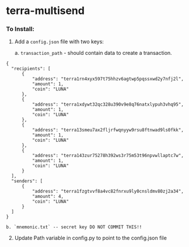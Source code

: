 # terra-multisend

### To Install: 
1. Add a `config.json` file with two keys:

    a. `transaction_path` - should contain data to create a transaction. 
  ```
  {
    "recipients": [
        {
            "address": "terra1rn4xyx597t75hhzv6agtwp5pqssxwd2y7nfj2l",
            "amount": 1,
            "coin": "LUNA"
        },
        {
            "address": "terra1xdywt32qc328u390v9e8q76natxlypuh3vhq95",
            "amount": 1,
            "coin": "LUNA"
        },
        {
            "address": "terra13smeu7ax2fljrfwqnyyw9rsu8ftnwad9ls0fkk",
            "amount": 1,
            "coin": "LUNA"
        },
        {
            "address": "terra143zur75278h392ws3r75m53t96npvwllaptc7w",
            "amount": 1,
            "coin": "LUNA"
        }
    ],
    "senders": [
        {
            "address": "terra1fzgtvvf8a4vc82fnrxu9ly0cnsldmv80zj2a34",
            "amount": 4,
            "coin": "LUNA"
        }
    ]
}

```

    b. `mnemonic.txt` -- secret key DO NOT COMMIT THIS!!
  
  
2. Update Path variable in config.py to point to the config.json file
